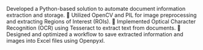 Developed a Python-based solution to automate document information extraction and storage.
 Utilized OpenCV and PIL for image preprocessing and extracting Regions of Interest (ROIs).
 Implemented Optical Character Recognition (OCR) using Tesseract to extract text from documents.
 Designed and optimized a workflow to save extracted information and images into Excel files using Openpyxl.
